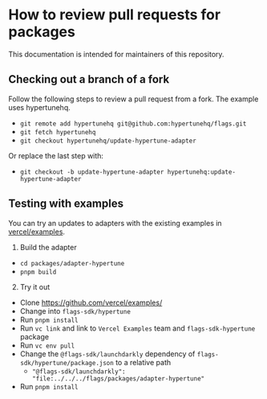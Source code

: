 # How to review pull requests for packages

This documentation is intended for maintainers of this repository.

## Checking out a branch of a fork

Follow the following steps to review a pull request from a fork.
The example uses hypertunehq.

- `git remote add hypertunehq git@github.com:hypertunehq/flags.git`
- `git fetch hypertunehq`
- `git checkout hypertunehq/update-hypertune-adapter`

Or replace the last step with:

- `git checkout -b update-hypertune-adapter hypertunehq:update-hypertune-adapter`

## Testing with examples

You can try an updates to adapters with the existing examples in [vercel/examples](https://github.com/vercel/examples/tree/main/flags-sdk).

1. Build the adapter

- `cd packages/adapter-hypertune`
- `pnpm build`

2. Try it out

- Clone https://github.com/vercel/examples/
- Change into `flags-sdk/hypertune`
- Run `pnpm install`
- Run `vc link` and link to `Vercel Examples` team and `flags-sdk-hypertune` package
- Run `vc env pull`
- Change the `@flags-sdk/launchdarkly` dependency of `flags-sdk/hypertune/package.json` to a relative path
  - `"@flags-sdk/launchdarkly": "file:../../../flags/packages/adapter-hypertune"`
- Run `pnpm install`
